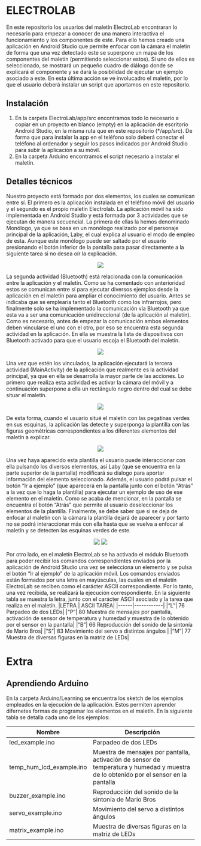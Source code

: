 # ELECTROLAB

En este repositorio los usuarios del maletín ElectroLab encontraran lo necesario para empezar a conocer de una manera interactiva el funcionamiento
y los componentes de este. Para ello hemos creado una aplicación en Android Studio que permite  enfocar con la cámara el maletín 
de forma que una vez detectado este se superpone un mapa de los componentes del maletín (permitiendo seleccionar estos). Si uno de ellos es seleccionado, 
se mostrará un pequeño cuadro de diálogo donde se explicará el componente y se dará la posibilidad de ejecutar un ejemplo asociado a este. 
En esta última acción se ve involucadro el maletín, por lo que el usuario deberá instalar un script que aportamos en este repositorio.


## Instalación

1. En la carpeta ElectroLab/app/src encontramos todo lo necesario a copiar en un proyecto en blanco (empty) en la aplicación de escritorio Android Studio, en la misma ruta que en este repositorio (*/app/src). De forma que para instalar la app en el teléfono solo deberá conectar el teléfono al ordenador y seguir los pasos indicados por Android Studio para subir la aplicación a su móvil.
2. En la carpeta Arduino encontramos el script  necesario a instalar el maletín.

## Detalles técnicos

Nuestro proyecto está formado por dos elementos, los cuales se comunican entre sí. El primero es la aplicación instalada en el teléfono móvil del usuario y el segundo es el propio maletín Electrolab.
La aplicación móvil ha sido implementada en Android Studio y está formada por 3 actividades que se ejecutan de manera secuencial. La primera de ellas la hemos denominado Monólogo, ya que se basa en un monólogo realizado por el personaje principal de la aplicación, Laby, el cual explica al usuario el modo de empleo de esta. Aunque este monólogo puede ser saltado por el usuario presionando el botón inferior de la pantalla para pasar directamente a la siguiente tarea si no desea oír la explicación.

 <p align="center">
  <img src="https://github.com/LorenaM22/LabyElectrolab/blob/main/images/Imagen6.png" />
</p>

La segunda actividad (Bluetooth) está relacionada con la comunicación entre la aplicación y el maletín. Como se ha comentado con anterioridad estos se comunican entre sí para ejecutar diversos ejemplos desde la aplicación en el maletín para ampliar el conocimiento del usuario. Antes se indicaba que se emplearía tanto el Bluetooth como los infrarrojos, pero finalmente solo se ha implementado la comunicación vía Bluetooth ya que esta va a ser una comunicación unidireccional (de la aplicación al maletín). Como es necesario, antes de empezar la comunicación ambos elementos deben vincularse el uno con el otro, por eso se encuentra esta segunda actividad en la aplicación. En ella se muestra la lista de dispositivos con Bluetooth activado para que el usuario escoja el Bluetooth del maletín. 

 <p align="center">
  <img src="https://github.com/LorenaM22/LabyElectrolab/blob/main/images/Imagen5.png" />
</p>
 
Una vez que estén los vinculados, la aplicación ejecutará la tercera actividad (MainActivity) de la aplicación que realmente es la actividad principal, ya que en ella se desarrolla la mayor parte de las acciones. Lo primero que realiza esta actividad es activar la cámara del móvil y a continuación superpone a ella un rectángulo negro dentro del cual se debe situar el maletín.
 
 <p align="center">
  <img src="https://github.com/LorenaM22/LabyElectrolab/blob/main/images/Imagen4.png" />
</p>

 
De esta forma, cuando el usuario situé el maletín con las pegatinas verdes en sus esquinas, la aplicación las detecte y superponga la plantilla con las figuras geométricas correspondientes a los diferentes elementos del maletín a explicar. 
 
 <p align="center">
  <img src="https://github.com/LorenaM22/LabyElectrolab/blob/main/images/Imagen3.png" />
</p>

 
Una vez haya aparecido esta plantilla el usuario puede interaccionar con ella pulsando los diversos elementos, así Laby (que se encuentra en la parte superior de la pantalla) modificará su dialogo para aportar información del elemento seleccionado. Además, el usuario podrá pulsar el botón “Ir a ejemplo” (que aparecerá en la pantalla junto con el botón “Atrás” a la vez que lo haga la plantilla) para ejecutar un ejemplo de uso de ese elemento en el maletín.
Como se acaba de mencionar, en la pantalla se encuentra el botón “Atrás” que permite al usuario deseleccionar los elementos de la plantilla. Finalmente, se debe saber que si se deja de enfocar al maletín con la cámara la plantilla dejará de aparecer y por tanto no se podrá interaccionar más con ella hasta que se vuelva a enfocar al maletín y se detecten las esquinas verdes de este.
 	  
 <p align="center">
  <img src="https://github.com/LorenaM22/LabyElectrolab/blob/main/images/Imagen2.png" />
  
  <img src="https://github.com/LorenaM22/LabyElectrolab/blob/main/images/Imagen1.png" />
</p>

    
Por otro lado, en el maletín ElectroLab se ha activado el módulo Bluetooth para poder recibir los comandos correspondientes enviados por la aplicación de Android Studio una vez se selecciona un elemento y se pulsa el botón “Ir al ejemplo” de la aplicación móvil. Los comandos enviados están formados por una letra en mayúsculas, las cuales en el maletín ElectroLab se reciben como el carácter ASCII correspondiente. Por lo tanto, una vez recibida, se realizará la ejecución correspondiente. En la siguiente tabla se muestra la letra, junto con el carácter ASCII asociado y la tarea que realiza en el maletín.
|LETRA | ASCII	TAREA|
|------|------------|
|“L”| 76	Parpadeo de dos LEDs|
|“P”| 80	Muestra de mensajes por pantalla, activación de sensor de temperatura y humedad y muestra de lo obtenido por el sensor en la pantalla|
|“B”| 66	Reproducción del sonido de la sintonía de Mario Bros|
|“S”| 83	Movimiento del servo a distintos ángulos |
|“M”| 77	Muestra de diversas figuras en la matriz de LEDs|

# Extra

## Aprendiendo Arduino

En la carpeta Arduino/Learning se encuentra los sketch de los ejemplos empleados en la ejecución de la aplicación. Estos permiten aprender difernetes formas de programar los elementos en el maletín. En la siguiente tabla se detalla cada uno de los ejemplos:

|Nombre | Descripción|
|------|------------|
|led_example.ino|	Parpadeo de dos LEDs|
|temp_hum_lcd_example.ino|	Muestra de mensajes por pantalla, activación de sensor de temperatura y humedad y muestra de lo obtenido por el sensor en la pantalla|
|buzzer_example.ino|	Reproducción del sonido de la sintonía de Mario Bros|
|servo_example.ino|	Movimiento del servo a distintos ángulos |
|matrix_example.ino|	Muestra de diversas figuras en la matriz de LEDs|


